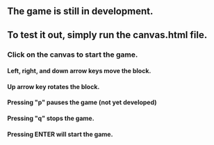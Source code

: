 ## The game is still in development.
## To test it out, simply run the canvas.html file.

### Click on the canvas to start the game.

#### Left, right, and down arrow keys move the block.
#### Up arrow key rotates the block.
#### Pressing "p" pauses the game (not yet developed)
#### Pressing "q" stops the game.
#### Pressing ENTER will start the game.
